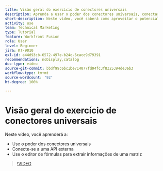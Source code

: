 ```yaml
---
title: Visão geral do exercício de conectores universais
description: Aprenda a usar o poder dos conectores universais, conectar-se a uma API externa e extrair informações de uma matriz, tudo isso no [!DNL Adobe Workfront Fusion].
short-description: Neste vídeo, você saberá como aproveitar o potencial dos conectores universais, conectar-se a uma API externa e usar o editor de fórmulas para extrair informações de uma matriz.
activity: use
team: Technical Marketing
type: Tutorial
feature: Workfront Fusion
role: User
level: Beginner
jira: KT-9010
exl-id: a44d93cb-6572-497e-b24c-5cacc9d79391
recommendations: noDisplay,catalog
doc-type: video
source-git-commit: bbdf99c6bc1be714077fd94fc3f8325394de36b3
workflow-type: tm+mt
source-wordcount: '92'
ht-degree: 100%

---
```


# Visão geral do exercício de conectores universais

Neste vídeo, você aprenderá a:

* Use o poder dos conectores universais
* Conecte-se a uma API externa
* Use o editor de fórmulas para extrair informações de uma matriz

>[!VIDEO](https://video.tv.adobe.com/v/335269/?quality=12&learn=on&enablevpops=1)
